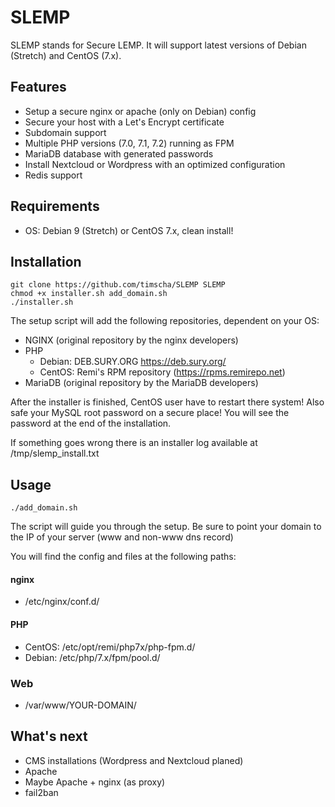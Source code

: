 # SLEMP

SLEMP stands for Secure LEMP.
It will support latest versions of Debian (Stretch) and CentOS (7.x).

## Features

- Setup a secure nginx or apache (only on Debian) config
- Secure your host with a Let's Encrypt certificate
- Subdomain support
- Multiple PHP versions (7.0, 7.1, 7.2) running as FPM
- MariaDB database with generated passwords
- Install Nextcloud or Wordpress with an optimized configuration
- Redis support

## Requirements

- OS: Debian 9 (Stretch) or CentOS 7.x, clean install!

## Installation
```
git clone https://github.com/timscha/SLEMP SLEMP
chmod +x installer.sh add_domain.sh
./installer.sh
```
The setup script will add the following repositories, dependent on your OS:

- NGINX (original repository by the nginx developers)
- PHP
  - Debian: DEB.SURY.ORG https://deb.sury.org/
  - CentOS: Remi's RPM repository (https://rpms.remirepo.net)
- MariaDB (original repository by the MariaDB developers)

After the installer is finished, CentOS user have to restart there system!
Also  safe your MySQL root password on a secure place! You will see the password at the end of the installation.

If something goes wrong there is an installer log available at /tmp/slemp_install.txt

## Usage
```
./add_domain.sh
```

The script will guide you through the setup.
Be sure to point your domain to the IP of your server (www and non-www dns record)

You will find the config and files at the following paths:

#### nginx
- /etc/nginx/conf.d/

#### PHP
- CentOS: /etc/opt/remi/php7x/php-fpm.d/
- Debian: /etc/php/7.x/fpm/pool.d/

### Web
- /var/www/YOUR-DOMAIN/

## What's next
- CMS installations (Wordpress and Nextcloud planed)
- Apache
- Maybe Apache + nginx (as proxy)
- fail2ban
